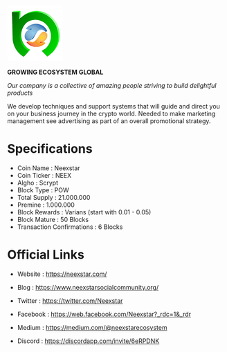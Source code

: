 <img src="/share/pixmaps/bitcoin128.png">


**GROWING ECOSYSTEM GLOBAL**

*Our company is a collective of amazing people striving to build delightful products*

We develop techniques and support systems that will guide and direct you on your business journey in the crypto world.
Needed to make marketing management see advertising as part of an overall promotional strategy.


Specifications
==============

 - Coin Name                  : Neexstar
 - Coin Ticker                : NEEX
 - Algho                      : Scrypt
 - Block Type                 : POW
 - Total Supply               : 21.000.000
 - Premine                    : 1.000.000
 - Block Rewards              : Varians (start with 0.01 - 0.05)
 - Block Mature               : 50 Blocks
 - Transaction Confirmations  : 6 Blocks


Official Links
==============

 - Website : https://neexstar.com/

 - Blog : https://www.neexstarsocialcommunity.org/

 - Twitter : https://twitter.com/Neexstar

 - Facebook : https://web.facebook.com/Neexstar?_rdc=1&_rdr

 - Medium : https://medium.com/@neexstarecosystem

 - Discord : https://discordapp.com/invite/6eRPDNK

